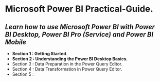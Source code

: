# **Microsoft Power BI Practical-Guide.**
## *Learn how to use Microsoft Power BI with Power BI Desktop, Power BI Pro (Service) and Power BI Mobile*

+ **Section 1 : Getting Started.**
+ **Section 2 : Understanding the Power BI Desktop Basics.**
+ Section 3 : Data Preparation in the Power Query Editor.
+ Section 4 : Data Transformation in Power Query Editor.
+ Section 5 : 
